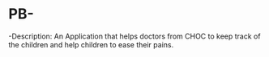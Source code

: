 PB-
===
-Description: 
An Application that helps doctors from CHOC to keep track of the children and help children to ease their pains. 
